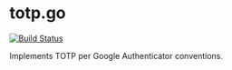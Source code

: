 # totp.go

[![Build Status](https://travis-ci.org/tristanwietsma/totp.go.svg)](https://travis-ci.org/tristanwietsma/totp.go)

Implements TOTP per Google Authenticator conventions.
